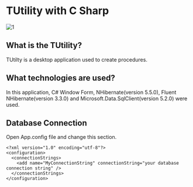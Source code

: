 # TUtility with C Sharp
![1](https://github.com/Yagmurtascii/TUtility-with-C-/assets/64540298/7f3993a9-05ed-4d3e-af9f-7c8efea7bfc4)

## What is the TUtility?

TUtilty is a desktop application used to create procedures.

## What technologies are used?

In this application, C# Window Form, NHibernate(version 5.5.0), Fluent NHibernate(version 3.3.0) and Microsoft.Data.SqlClient(version 5.2.0) were used.

## Database Connection
Open App.config file and change this section.

```
<?xml version="1.0" encoding="utf-8"?>
<configuration>
  <connectionStrings>
    <add name="MyConnectionString" connectionString="your database connection string" />
  </connectionStrings>
</configuration>
```



